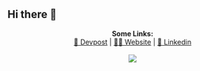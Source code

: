 ## Hi there 👋

<p align="center">
  <b>Some Links:</b><br>
    <a href="devpost.com/hossainsafwan">🚀 Devpost</a> |
    <a href="http://safwanhossain.com">👨‍💻 Website</a> |
    <a href="https://www.linkedin.com/in/hossainsafwan/">🎉 Linkedin</a>
  <br><br>
  <img  src="https://media.giphy.com/media/xT9IgzoKnwFNmISR8I/giphy.gif">
</p>

